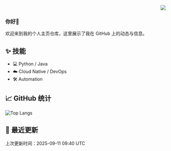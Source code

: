 <p align="right">
  <img src="https://github-readme-stats.vercel.app/api?username=printlndarling&show_icons=true&icon_color=CE1D2D&text_color=718096&bg_color=ffffff&hide_title=true" />
</p>

### 你好👋

欢迎来到我的个人主页仓库，这里展示了我在 GitHub 上的动态与信息。

## ✨ 技能

- 💻 Python / Java
- ☁️ Cloud Native / DevOps
- 🛠️ Automation

## 📈 GitHub 统计

![Top Langs](https://github-readme-stats.vercel.app/api/top-langs/?username=printlndarling&layout=compact)

## 🔄 最近更新

<!--START_SECTION:last_updated-->
上次更新时间：2025-09-11 09:40 UTC
<!--END_SECTION:last_updated-->
